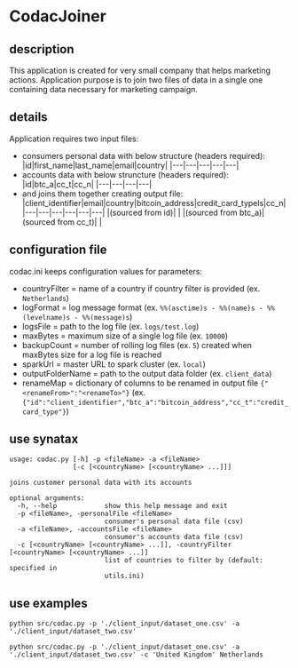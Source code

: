 # CodacJoiner

## description
This application is created for very small company that helps marketing actions.
Application purpose is to join two files of data in a single one containing data necessary for marketing campaign.


## details
Application requires two input files:
- consumers personal data with below structure (headers required):
    |id|first_name|last_name|email|country|
    |---|---|---|---|---|
- accounts data with below struncture (headers required):
    |id|btc_a|cc_t|cc_n|
    |---|---|---|---|
- and joins them together creating output file:
    |client_identifier|email|country|bitcoin_address|credit_card_typels|cc_n|
    |---|---|---|---|---|---|
    |(sourced from id)|   |   |(sourced from btc_a)|(sourced from cc_t)|   |
    

## configuration file
codac.ini keeps configuration values for parameters:
- countryFilter = name of a country if country filter is provided (ex. `Netherlands`)
- logFormat = log message format (ex. `%%(asctime)s - %%(name)s - %%(levelname)s - %%(message)s`)
- logsFile = path to the log file (ex. `logs/test.log`)
- maxBytes = maximum size of a single log file (ex. `10000`)
- backupCount = number of rolling log files (ex. `5`) created when maxBytes size for a log file is reached
- sparkUrl = master URL to spark cluster (ex. `local`)
- outputFolderName = path to the output data folder (ex. `client_data`)
- renameMap = dictionary of columns to be renamed in output file `{"<renameFrom>":"<renameTo>"}` (ex. `{"id":"client_identifier","btc_a":"bitcoin_address","cc_t":"credit_card_type"}`)

## use synatax
```
usage: codac.py [-h] -p <fileName> -a <fileName>
                [-c [<countryName> [<countryName> ...]]]

joins customer personal data with its accounts

optional arguments:
  -h, --help            show this help message and exit
  -p <fileName>, -personalFile <fileName>
                        consumer's personal data file (csv)
  -a <fileName>, -accountsFile <fileName>
                        consumer's accounts data file (csv)
  -c [<countryName> [<countryName> ...]], -countryFilter [<countryName> [<countryName> ...]]
                        list of countries to filter by (default: specified in
                        utils.ini)
```

## use examples
```python src/codac.py -p './client_input/dataset_one.csv' -a './client_input/dataset_two.csv'```

```python src/codac.py -p './client_input/dataset_one.csv' -a './client_input/dataset_two.csv' -c 'United Kingdom' Netherlands```

